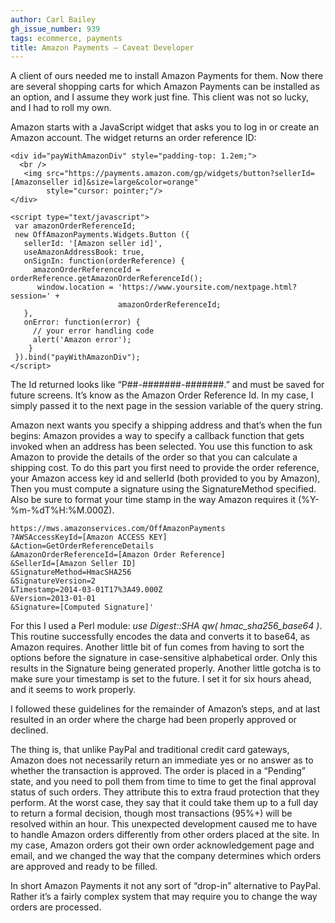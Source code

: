 ```yaml
---
author: Carl Bailey
gh_issue_number: 939
tags: ecommerce, payments
title: Amazon Payments — Caveat Developer
---
```


A client of ours needed me to install Amazon Payments for them. Now there are several shopping carts for which Amazon Payments can be installed as an option, and I assume they work just fine. This client was not so lucky, and I had to roll my own.

Amazon starts with a JavaScript widget that asks you to log in or create an Amazon account. The widget returns an order reference ID:

```nohighlight
<div id="payWithAmazonDiv" style="padding-top: 1.2em;">
  <br />
   <img src="https://payments.amazon.com/gp/widgets/button?sellerId=[Amazonseller id]&size=large&color=orange" 
        style="cursor: pointer;"/>
</div>

<script type="text/javascript">
 var amazonOrderReferenceId;
 new OffAmazonPayments.Widgets.Button ({
   sellerId: '[Amazon seller id]',
   useAmazonAddressBook: true,
   onSignIn: function(orderReference) {
     amazonOrderReferenceId = orderReference.getAmazonOrderReferenceId();
      window.location = 'https://www.yoursite.com/nextpage.html?session=' +
                        amazonOrderReferenceId;
   },
   onError: function(error) {
     // your error handling code
     alert('Amazon error');
    }
 }).bind("payWithAmazonDiv");
</script>
```

The Id returned looks like “P##-#######-#######.” and must be saved for future screens. It’s know as the Amazon Order Reference Id. In my case, I simply passed it to the next page in the session variable of the query string.

Amazon next wants you specify a shipping address and that’s when the fun begins: Amazon provides a way to specify a callback function that gets invoked when an address has been selected. You use this function to ask Amazon to provide the details of the order so that you can calculate a shipping cost. To do this part you first need to provide the order reference, your Amazon access key id and sellerId (both provided to you by Amazon), Then you must compute a signature using the SignatureMethod specified. Also be sure to format your time stamp in the way Amazon requires it (%Y-%m-%dT%H:%M.000Z).

```nohighlight
https://mws.amazonservices.com/OffAmazonPayments
?AWSAccessKeyId=[Amazon ACCESS KEY]
&Action=GetOrderReferenceDetails
&AmazonOrderReferenceId=[Amazon Order Reference]
&SellerId=[Amazon Seller ID]
&SignatureMethod=HmacSHA256
&SignatureVersion=2
&Timestamp=2014-03-01T17%3A49.000Z
&Version=2013-01-01
&Signature=[Computed Signature]'
```

For this I used a Perl module: *use Digest::SHA qw( hmac_sha256_base64 )*. This routine successfully encodes the data and converts it to base64, as Amazon requires. Another little bit of fun comes from having to sort the options before the signature in case-sensitive alphabetical order. Only this results in the Signature being generated properly. Another little gotcha is to make sure your timestamp is set to the future. I set it for six hours ahead, and it seems to work properly.

I followed these guidelines for the remainder of Amazon’s steps, and at last resulted in an order where the charge had been properly approved or declined.

The thing is, that unlike PayPal and traditional credit card gateways, Amazon does not necessarily return an immediate yes or no answer as to whether the transaction is approved. The order is placed in a “Pending” state, and you need to poll them from time to time to get the final approval status of such orders. They attribute this to extra fraud protection that they perform. At the worst case, they say that it could take them up to a full day to return a formal decision, though most transactions (95%+) will be resolved within an hour. This unexpected development caused me to have to handle Amazon orders differently from other orders placed at the site. In my case, Amazon orders got their own order acknowledgement page and email, and we changed the way that the company determines which orders are approved and ready to be filled.

In short Amazon Payments it not any sort of “drop-in” alternative to PayPal. Rather it’s a fairly complex system that may require you to change the way orders are processed.
